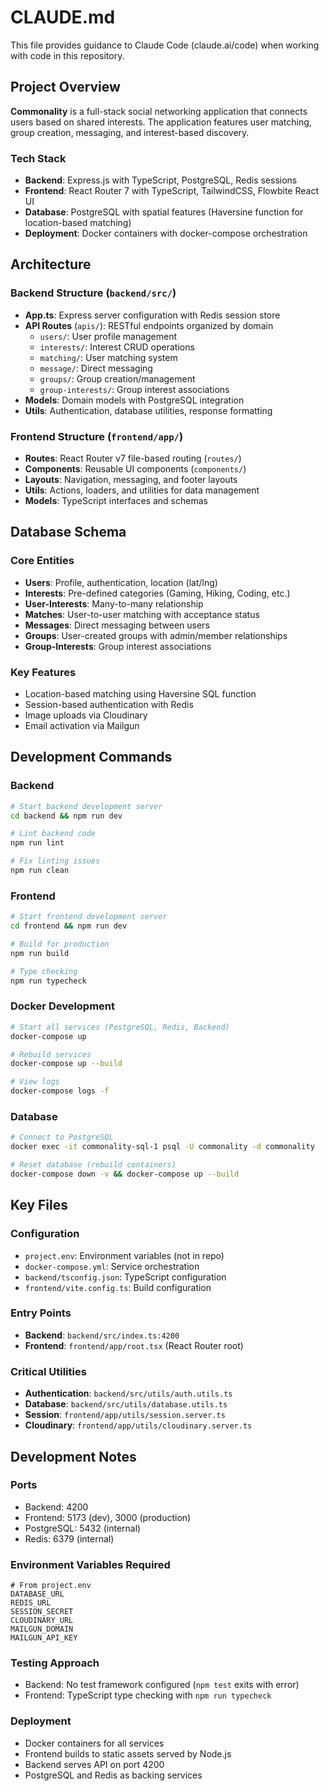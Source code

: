 # CLAUDE.md

This file provides guidance to Claude Code (claude.ai/code) when working with code in this repository.

## Project Overview

**Commonality** is a full-stack social networking application that connects users based on shared interests. The application features user matching, group creation, messaging, and interest-based discovery.

### Tech Stack
- **Backend**: Express.js with TypeScript, PostgreSQL, Redis sessions
- **Frontend**: React Router 7 with TypeScript, TailwindCSS, Flowbite React UI
- **Database**: PostgreSQL with spatial features (Haversine function for location-based matching)
- **Deployment**: Docker containers with docker-compose orchestration

## Architecture

### Backend Structure (`backend/src/`)
- **App.ts**: Express server configuration with Redis session store
- **API Routes** (`apis/`): RESTful endpoints organized by domain
  - `users/`: User profile management
  - `interests/`: Interest CRUD operations
  - `matching/`: User matching system
  - `message/`: Direct messaging
  - `groups/`: Group creation/management
  - `group-interests/`: Group interest associations
- **Models**: Domain models with PostgreSQL integration
- **Utils**: Authentication, database utilities, response formatting

### Frontend Structure (`frontend/app/`)
- **Routes**: React Router v7 file-based routing (`routes/`)
- **Components**: Reusable UI components (`components/`)
- **Layouts**: Navigation, messaging, and footer layouts
- **Utils**: Actions, loaders, and utilities for data management
- **Models**: TypeScript interfaces and schemas

## Database Schema

### Core Entities
- **Users**: Profile, authentication, location (lat/lng)
- **Interests**: Pre-defined categories (Gaming, Hiking, Coding, etc.)
- **User-Interests**: Many-to-many relationship
- **Matches**: User-to-user matching with acceptance status
- **Messages**: Direct messaging between users
- **Groups**: User-created groups with admin/member relationships
- **Group-Interests**: Group interest associations

### Key Features
- Location-based matching using Haversine SQL function
- Session-based authentication with Redis
- Image uploads via Cloudinary
- Email activation via Mailgun

## Development Commands

### Backend
```bash
# Start backend development server
cd backend && npm run dev

# Lint backend code
npm run lint

# Fix linting issues
npm run clean
```

### Frontend
```bash
# Start frontend development server
cd frontend && npm run dev

# Build for production
npm run build

# Type checking
npm run typecheck
```

### Docker Development
```bash
# Start all services (PostgreSQL, Redis, Backend)
docker-compose up

# Rebuild services
docker-compose up --build

# View logs
docker-compose logs -f
```

### Database
```bash
# Connect to PostgreSQL
docker exec -it commonality-sql-1 psql -U commonality -d commonality

# Reset database (rebuild containers)
docker-compose down -v && docker-compose up --build
```

## Key Files

### Configuration
- `project.env`: Environment variables (not in repo)
- `docker-compose.yml`: Service orchestration
- `backend/tsconfig.json`: TypeScript configuration
- `frontend/vite.config.ts`: Build configuration

### Entry Points
- **Backend**: `backend/src/index.ts:4200`
- **Frontend**: `frontend/app/root.tsx` (React Router root)

### Critical Utilities
- **Authentication**: `backend/src/utils/auth.utils.ts`
- **Database**: `backend/src/utils/database.utils.ts`
- **Session**: `frontend/app/utils/session.server.ts`
- **Cloudinary**: `frontend/app/utils/cloudinary.server.ts`

## Development Notes

### Ports
- Backend: 4200
- Frontend: 5173 (dev), 3000 (production)
- PostgreSQL: 5432 (internal)
- Redis: 6379 (internal)

### Environment Variables Required
```
# From project.env
DATABASE_URL
REDIS_URL
SESSION_SECRET
CLOUDINARY_URL
MAILGUN_DOMAIN
MAILGUN_API_KEY
```

### Testing Approach
- Backend: No test framework configured (`npm test` exits with error)
- Frontend: TypeScript type checking with `npm run typecheck`

### Deployment
- Docker containers for all services
- Frontend builds to static assets served by Node.js
- Backend serves API on port 4200
- PostgreSQL and Redis as backing services